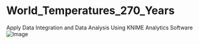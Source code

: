 # World_Temperatures_270_Years
Apply Data Integration and Data Analysis Using KNIME Analytics Software
![Image](https://github.com/user-attachments/assets/0c6f047e-ab51-42e8-a705-f3a4c6c7b60b)
